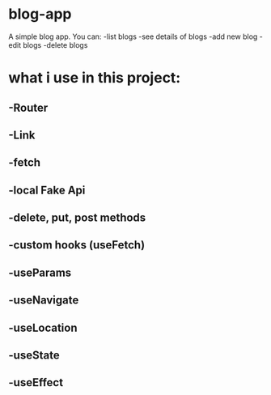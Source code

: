 # blog-app
A simple blog app. You can:
-list blogs
-see details of blogs
-add new blog
-edit blogs
-delete blogs

# what i use in this project:
## -Router
## -Link
## -fetch
## -local Fake Api
## -delete, put, post methods
## -custom hooks (useFetch)
## -useParams 
## -useNavigate
## -useLocation
## -useState
## -useEffect
